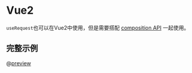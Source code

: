 # Vue2
`useRequest`也可以在Vue2中使用，但是需要搭配 [composition API](https://www.npmjs.com/package/@vue/composition-api) 一起使用。

## 完整示例
@[preview](@/.vuepress/vue-previews/vue2.vue)
